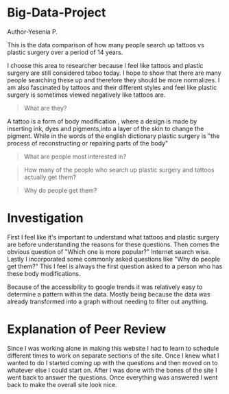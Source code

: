 # Big-Data-Project
Author-Yesenia P.

This is the data comparison of how many people search up tattoos vs plastic surgery over a period of 14 years. 

I choose this area to researcher because I feel like tattoos and plastic surgery are still considered taboo today. I hope to show that there are many people searching these up and therefore they should be more normalizes. I am also fascinated by tattoos and their different styles and feel like plastic surgery is sometimes viewed negatively like tattoos are. 

> What are they?

A tattoo is a form of body modification , where a design is made by inserting ink, dyes and pigments,into a layer of the skin to change the pigment. While in the words of the english dictionary plastic surgery is "the process of reconstructing or repairing parts of the body"

> What are people most interested in?

> How many of the people who search up plastic surgery and tattoos actually get them?

> Why do people get them?


# Investigation

First I feel like it's important to understand what tattoos and plastic surgery are before understanding the reasons for these questions. Then comes the obvious question of "Which one is more popular?" Internet search wise. Lastly I incorporated some commonly asked questions like "Why do people get them?" This I feel is always the first question asked to a person who has these body modifications.


Because of the accessibility to google trends it was relatively easy to determine a pattern within the data. Mostly being because the data was already transformed into a graph without needing to filter out anything. 


# Explanation of Peer Review

Since I was working alone in making this website I had to learn to schedule different times to work on separate sections of the site. Once I knew what I wanted to do I started coming up with the questions and then moved on to whatever else I could start on. After I was done with the bones of the site I went back to answer the questions. Once everything was answered I went back to make the overall site look nice.
